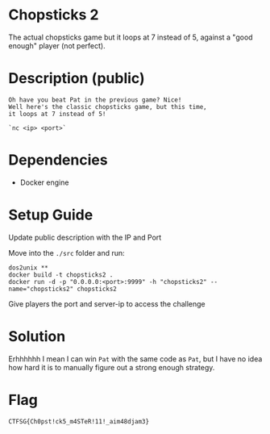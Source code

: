 # Chopsticks 2

The actual chopsticks game but it loops at 7 instead of 5, against a "good enough" player (not perfect).

# Description (public)

```
Oh have you beat Pat in the previous game? Nice!
Well here's the classic chopsticks game, but this time,
it loops at 7 instead of 5!

`nc <ip> <port>`
```

# Dependencies  

* Docker engine

# Setup Guide

Update public description with the IP and Port

Move into the `./src` folder and run:

```
dos2unix **
docker build -t chopsticks2 .
docker run -d -p "0.0.0.0:<port>:9999" -h "chopsticks2" --name="chopsticks2" chopsticks2
```

Give players the port and server-ip to access the challenge

# Solution

Erhhhhhh I mean I can win `Pat` with the same code as `Pat`, but I have no idea how hard it is to manually figure out a strong enough strategy.

# Flag

`CTFSG{Ch0pst!ck5_m4STeR!11!_aim48djam3}`